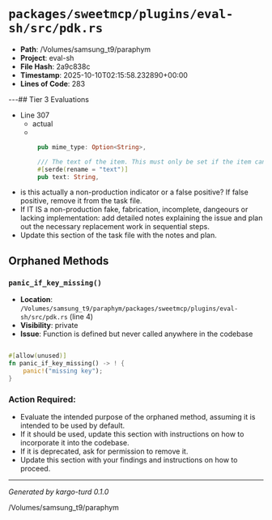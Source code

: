 # `packages/sweetmcp/plugins/eval-sh/src/pdk.rs`

- **Path**: /Volumes/samsung_t9/paraphym
- **Project**: eval-sh
- **File Hash**: 2a9c838c  
- **Timestamp**: 2025-10-10T02:15:58.232890+00:00  
- **Lines of Code**: 283

---## Tier 3 Evaluations


- Line 307
  - actual
  - 

```rust
        pub mime_type: Option<String>,

        /// The text of the item. This must only be set if the item can actually be represented as text (not binary data).
        #[serde(rename = "text")]
        pub text: String,
```

- is this actually a non-production indicator or a false positive? If false positive, remove it from the task file.
- If IT IS a non-production fake, fabrication, incomplete, dangeours or lacking implementation: add detailed notes explaining the issue and plan out the necessary replacement work in sequential steps. 
- Update this section of the task file with the notes and plan.

## Orphaned Methods


### `panic_if_key_missing()`

- **Location**: `/Volumes/samsung_t9/paraphym/packages/sweetmcp/plugins/eval-sh/src/pdk.rs` (line 4)
- **Visibility**: private
- **Issue**: Function is defined but never called anywhere in the codebase

```rust

#[allow(unused)]
fn panic_if_key_missing() -> ! {
    panic!("missing key");
}
```

### Action Required:

- Evaluate the intended purpose of the orphaned method, assuming it is intended to be used by default.
- If it should be used, update this section with instructions on how to incorporate it into the codebase.
- If it is deprecated, ask for permission to remove it.
- Update this section with your findings and instructions on how to proceed.

---

*Generated by kargo-turd 0.1.0*

/Volumes/samsung_t9/paraphym